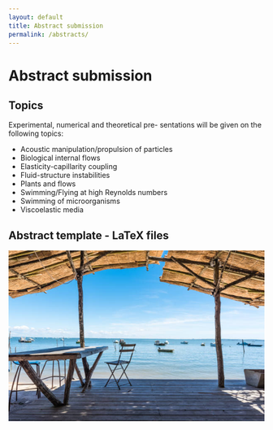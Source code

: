 ```yaml
---
layout: default
title: Abstract submission
permalink: /abstracts/
---
```


# Abstract submission

## Topics
Experimental, numerical and theoretical pre- sentations will be given on the following topics:
- Acoustic manipulation/propulsion of particles
- Biological internal flows
- Elasticity-capillarity coupling
- Fluid-structure instabilities
- Plants and flows
- Swimming/Flying at high Reynolds numbers
- Swimming of microorganisms
- Viscoelastic media

## Abstract template - LaTeX files

![Arcachon](/assets/img/terrasse.jpg)
